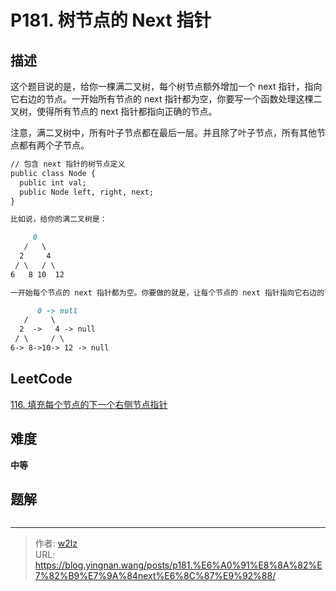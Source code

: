 # P181. 树节点的 Next 指针


<!--more-->

## 描述

这个题目说的是，给你一棵满二叉树，每个树节点额外增加一个 next 指针，指向它右边的节点。一开始所有节点的 next 指针都为空，你要写一个函数处理这棵二叉树，使得所有节点的 next 指针都指向正确的节点。

注意，满二叉树中，所有叶子节点都在最后一层。并且除了叶子节点，所有其他节点都有两个子节点。

```markdown
// 包含 next 指针的树节点定义
public class Node {
  public int val;
  public Node left, right, next;
}

比如说，给你的满二叉树是：

     0
   /   \
  2     4
 / \   / \
6   8 10  12

一开始每个节点的 next 指针都为空。你要做的就是，让每个节点的 next 指针指向它右边的节点。对于每一层中最后一个节点，由于它右边没有节点，因此它的 next 指针仍然指向空即可。

      0 -> null
   /     \
  2  ->   4 -> null
 / \     / \
6-> 8->10-> 12 -> null
```

## LeetCode

[116. 填充每个节点的下一个右侧节点指针](https://leetcode.cn/problems/populating-next-right-pointers-in-each-node/description/)

## 难度

**中等**

## 题解

```java

```


---

> 作者: [w2lz](https://github.com/w2lz)  
> URL: https://blog.yingnan.wang/posts/p181.%E6%A0%91%E8%8A%82%E7%82%B9%E7%9A%84next%E6%8C%87%E9%92%88/  

